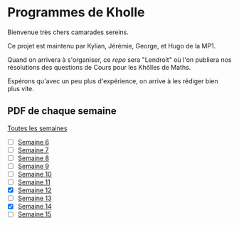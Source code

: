 # Programmes de Kholle

Bienvenue très chers camarades sereins.

Ce projet est maintenu par Kylian, Jérémie, George, et Hugo de la MP1.

Quand on arrivera à s'organiser, ce *repo* sera "Lendroit" où l'on publiera nos résolutions des questions de Cours pour les Khôlles de Maths.

Espérons qu'avec un peu plus d'expérience, on arrive à les rédiger bien plus vite.

## PDF de chaque semaine

[Toutes les semaines](Khôlles_Mathématiques.pdf)

- [ ] [Semaine 6](Sem_6/Kholle_S6.pdf)
- [ ] [Semaine 7](Sem_7/Kholle_S7.pdf)
- [ ] [Semaine 8](Sem_8/Kholle_S8.pdf)
- [ ] [Semaine 9](Sem_9/Kholle_S9.pdf)
- [ ] [Semaine 10](Sem_10/Kholle_S10.pdf)
- [ ] [Semaine 11](Sem_11/Kholle_S11.pdf)
- [x] [Semaine 12](Sem_12/Kholle_S12.pdf)
- [ ] [Semaine 13](Sem_13/Kholle_S13.pdf)
- [x] [Semaine 14](Sem_14/Kholle_S14.pdf)
- [ ] [Semaine 15](Sem_15/Kholle_S15.pdf)
